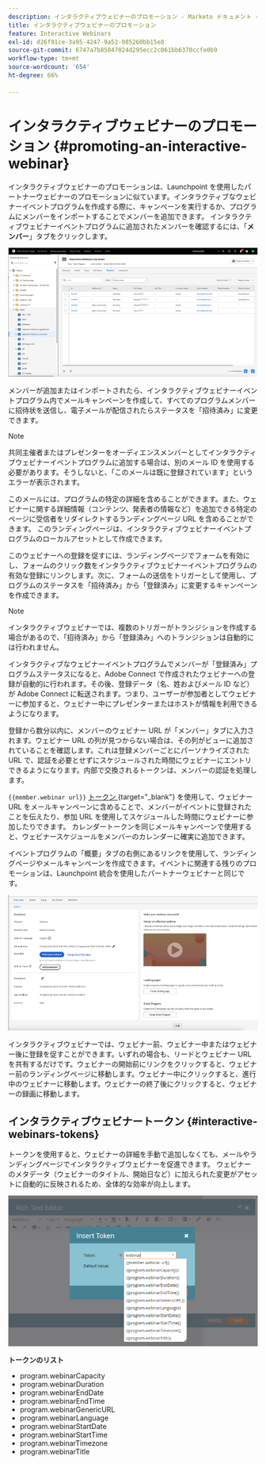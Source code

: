 ```yaml
---
description: インタラクティブウェビナーのプロモーション - Marketo ドキュメント - 製品ドキュメント
title: インタラクティブウェビナーのプロモーション
feature: Interactive Webinars
exl-id: d26f91ce-3a95-4247-9a52-085260bb15e8
source-git-commit: 6747a7b85047024d295ecc2c061bb6370ccfe0b9
workflow-type: tm+mt
source-wordcount: '654'
ht-degree: 66%

---
```


# インタラクティブウェビナーのプロモーション {#promoting-an-interactive-webinar}

インタラクティブウェビナーのプロモーションは、Launchpoint を使用したパートナーウェビナーのプロモーションに似ています。インタラクティブなウェビナーイベントプログラムを作成する際に、キャンペーンを実行するか、プログラムにメンバーをインポートすることでメンバーを追加できます。 インタラクティブウェビナーイベントプログラムに追加されたメンバーを確認するには、「**メンバー**」タブをクリックします。

![](assets/promoting-an-interactive-webinar-1.png)

メンバーが追加またはインポートされたら、インタラクティブウェビナーイベントプログラム内でメールキャンペーンを作成して、すべてのプログラムメンバーに招待状を送信し、電子メールが配信されたらステータスを「招待済み」に変更できます。

>[!NOTE]
>
>共同主催者またはプレゼンターをオーディエンスメンバーとしてインタラクティブウェビナーイベントプログラムに追加する場合は、別のメール ID を使用する必要があります。そうしないと、「このメールは既に登録されています」というエラーが表示されます。

このメールには、プログラムの特定の詳細を含めることができます。また、ウェビナーに関する詳細情報（コンテンツ、発表者の情報など）を追加できる特定のページに受信者をリダイレクトするランディングページ URL を含めることができます。 このランディングページは、インタラクティブウェビナーイベントプログラムのローカルアセットとして作成できます。

このウェビナーへの登録を促すには、ランディングページでフォームを有効にし、フォームのクリック数をインタラクティブウェビナーイベントプログラムの有効な登録にリンクします。次に、フォームの送信をトリガーとして使用し、プログラムのステータスを「招待済み」から「登録済み」に変更するキャンペーンを作成できます。

>[!NOTE]
>
>インタラクティブウェビナーでは、複数のトリガーがトランジションを作成する場合があるので、「招待済み」から「登録済み」へのトランジションは自動的には行われません。

インタラクティブなウェビナーイベントプログラムでメンバーが「登録済み」プログラムステータスになると、Adobe Connect で作成されたウェビナーへの登録が自動的に行われます。その後、登録データ（名、姓およびメール ID など）が Adobe Connect に転送されます。つまり、ユーザーが参加者としてウェビナーに参加すると、ウェビナー中にプレゼンターまたはホストが情報を利用できるようになります。

登録から数分以内に、メンバーのウェビナー URL が「メンバー」タブに入力されます。ウェビナー URL の列が見つからない場合は、その列がビューに追加されていることを確認します。これは登録メンバーごとにパーソナライズされた URL で、認証を必要とせずにスケジュールされた時間にウェビナーにエントリできるようになります。内部で交換されるトークンは、メンバーの認証を処理します。

`{{member.webinar url}}` [ トークン ](/help/marketo/product-docs/demand-generation/landing-pages/personalizing-landing-pages/tokens-overview.md){target="_blank"} を使用して、ウェビナー URL をメールキャンペーンに含めることで、メンバーがイベントに登録されたことを伝えたり、参加 URL を使用してスケジュールした時間にウェビナーに参加したりできます。 カレンダートークンを同じメールキャンペーンで使用すると、ウェビナースケジュールをメンバーのカレンダーに確実に追加できます。

イベントプログラムの「概要」タブの右側にあるリンクを使用して、ランディングページやメールキャンペーンを作成できます。イベントに関連する残りのプロモーションは、Launchpoint 統合を使用したパートナーウェビナーと同じです。

![](assets/promoting-an-interactive-webinar-2.png)

インタラクティブウェビナーでは、ウェビナー前、ウェビナー中またはウェビナー後に登録を促すことができます。いずれの場合も、リードとウェビナー URL を共有するだけです。ウェビナーの開始前にリンクをクリックすると、ウェビナー前のランディングページに移動します。ウェビナー中にクリックすると、進行中のウェビナーに移動します。ウェビナーの終了後にクリックすると、ウェビナーの録画に移動します。

## インタラクティブウェビナートークン {#interactive-webinars-tokens}

トークンを使用すると、ウェビナーの詳細を手動で追加しなくても、メールやランディングページでインタラクティブウェビナーを促進できます。 ウェビナーのメタデータ（ウェビナーのタイトル、開始日など）に加えられた変更がアセットに自動的に反映されるため、全体的な効率が向上します。

![](assets/promoting-an-interactive-webinar-3.png)

**トークンのリスト**

* program.webinarCapacity
* program.webinarDuration
* program.webinarEndDate
* program.webinarEndTime
* program.webinarGenericURL
* program.webinarLanguage
* program.webinarStartDate
* program.webinarStartTime
* program.webinarTimezone
* program.webinarTitle
